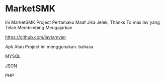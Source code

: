 # MarketSMK
Ini MarketSMK Project Pertamaku
Maaf Jika Jelek, Thanks To mas Iav yang Telah Membimbing Mengajarkan

https://github.com/iavtamvan

Apk Atau Project ini menggunakan. bahasa
<p>MYSQL
<p>JSON
<p>PHP
